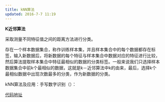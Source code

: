 ```yaml
---
title: kNN算法
updated: 2016-7-7 11:19
---
```


**K近邻算法**

采取测量不同特征值之间的距离方法进行分类。

存在一个样本数据集合，称作训练样本集，并且样本集合中的每个数据都存在标签，输入新数据后，将新数据的每个特征与样本集合中数据对应的特征进行比较，然后算法提取样本集合中特征最相似的数据的分类标签。一般来说我们只选择样本数据集合中前k个最相似的数据，这就是k－近邻算法中k的由来，最后，选择k个最相似数据中出现次数最多的分类，作为新数据的分类。


kNN算法及应用：手写数字识别（）：

[代码地址](https://github.com/JLUNeverMore/kNN)
